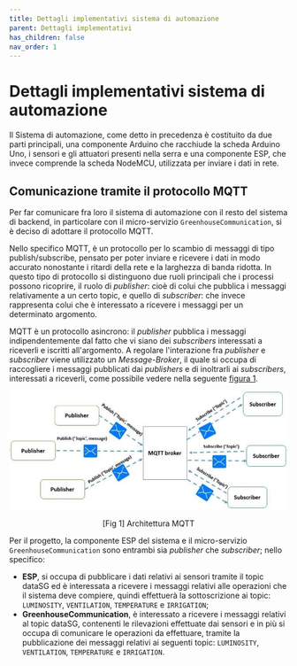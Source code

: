 ```yaml
---
title: Dettagli implementativi sistema di automazione
parent: Dettagli implementativi
has_children: false
nav_order: 1
---
```


# Dettagli implementativi sistema di automazione
Il Sistema di automazione, come detto in precedenza è costituito da due parti principali, una componente Arduino che racchiude la scheda Arduino Uno, i sensori e gli attuatori presenti nella serra e una componente ESP, che invece comprende la scheda NodeMCU, utilizzata per inviare i dati in rete.

## Comunicazione tramite il protocollo MQTT
Per far comunicare fra loro il sistema di automazione con il resto del sistema di backend, in particolare con il micro-servizio ``GreenhouseCommunication``,  si è deciso di adottare il protocollo MQTT. 

Nello specifico MQTT, è un protocollo per lo scambio di messaggi di tipo publish/subscribe, pensato per poter inviare e ricevere i dati in modo accurato nonostante i ritardi della rete e la larghezza di banda ridotta. In questo tipo di protocollo si distinguono due ruoli principali che i processi possono ricoprire, il ruolo di _publisher_: cioè di colui che pubblica i messaggi relativamente a un certo topic, e quello di _subscriber_: che invece rappresenta colui che è interessato a ricevere i messaggi per un determinato argomento. 

MQTT è un protocollo asincrono: il _publisher_ pubblica i messaggi indipendentemente dal fatto che vi siano dei _subscribers_ interessati a riceverli e iscritti all'argomento. A regolare l'interazione fra _publisher_ e _subscriber_ viene utilizzato un _Message-Broker_, il quale si occupa di raccogliere i messaggi pubblicati dai _publishers_ e di inoltrarli ai _subscribers_, interessati a riceverli, come possibile vedere nella seguente <a href="fig1">figura 1</a>.

<div align="center">
<img src="img/architettura-MQTT.jpg" alt="Architettura MQTT" id="fig1">
<p align="center">[Fig 1] Architettura MQTT</p>
</div>

Per il progetto, la componente ESP del sistema e il micro-servizio ``GreenhouseCommunication`` sono entrambi sia _publisher_ che _subscriber_; nello specifico:

- **ESP**, si occupa di pubblicare i dati relativi ai sensori tramite il topic dataSG ed è interessata a ricevere i messaggi relativi alle operazioni che il sistema deve compiere, quindi effettuerà la sottoscrizione ai topic: ``LUMINOSITY``, ``VENTILATION``, ``TEMPERATURE`` e ``IRRIGATION``;
- **GreenhouseCommunication**, è interessato a ricevere i messaggi relativi al topic dataSG, contenenti le rilevazioni effettuate dai sensori e in più si occupa di comunicare le operazioni da effettuare, tramite la pubblicazione dei messaggi relativi ai seguenti topic: ``LUMINOSITY``, ``VENTILATION``, ``TEMPERATURE`` e ``IRRIGATION``.
